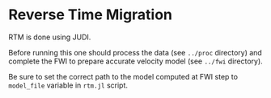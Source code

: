 # Reverse Time Migration

RTM is done using JUDI.

Before running this one should process the data (see `../proc` directory) and complete the FWI to prepare accurate velocity model (see `../fwi` directory).

Be sure to set the correct path to the model computed at FWI step to `model_file` variable in `rtm.jl` script.